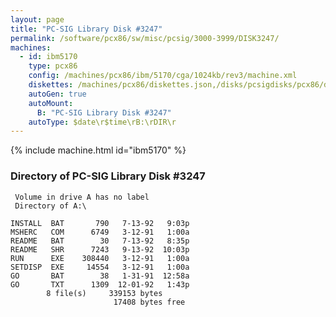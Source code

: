 ```yaml
---
layout: page
title: "PC-SIG Library Disk #3247"
permalink: /software/pcx86/sw/misc/pcsig/3000-3999/DISK3247/
machines:
  - id: ibm5170
    type: pcx86
    config: /machines/pcx86/ibm/5170/cga/1024kb/rev3/machine.xml
    diskettes: /machines/pcx86/diskettes.json,/disks/pcsigdisks/pcx86/diskettes.json
    autoGen: true
    autoMount:
      B: "PC-SIG Library Disk #3247"
    autoType: $date\r$time\rB:\rDIR\r
---
```


{% include machine.html id="ibm5170" %}

### Directory of PC-SIG Library Disk #3247

     Volume in drive A has no label
     Directory of A:\

    INSTALL  BAT       790   7-13-92   9:03p
    MSHERC   COM      6749   3-12-91   1:00a
    README   BAT        30   7-13-92   8:35p
    README   SHR      7243   9-13-92  10:03p
    RUN      EXE    308440   3-12-91   1:00a
    SETDISP  EXE     14554   3-12-91   1:00a
    GO       BAT        38   1-31-91  12:58a
    GO       TXT      1309  12-01-92   1:43p
            8 file(s)     339153 bytes
                           17408 bytes free
